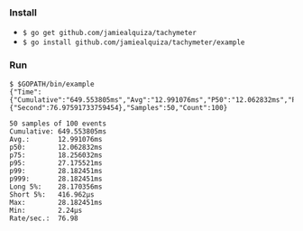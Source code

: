### Install
 - `$ go get github.com/jamiealquiza/tachymeter`
 - `$ go install github.com/jamiealquiza/tachymeter/example`

### Run
```
$ $GOPATH/bin/example
{"Time":{"Cumulative":"649.553805ms","Avg":"12.991076ms","P50":"12.062832ms","P75":"18.256032ms","P95":"27.175521ms","P99":"28.182451ms","P999":"28.182451ms","Long5p":"28.170356ms","Short5p":"416.962µs","Max":"28.182451ms","Min":"2.24µs"},"Rate":{"Second":76.97591733759454},"Samples":50,"Count":100}

50 samples of 100 events
Cumulative:	649.553805ms
Avg.:		12.991076ms
p50: 		12.062832ms
p75:		18.256032ms
p95:		27.175521ms
p99:		28.182451ms
p999:		28.182451ms
Long 5%:	28.170356ms
Short 5%:	416.962µs
Max:		28.182451ms
Min:		2.24µs
Rate/sec.:	76.98
```